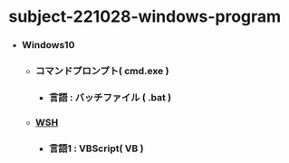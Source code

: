 # subject-221028-windows-program


- ### Windows10
  - ###	コマンドプロンプト( cmd.exe )
	  - ### 言語 : バッチファイル ( .bat )
			
  - ### [WSH](https://ja.wikipedia.org/wiki/Windows_Script_Host)
    - ### 言語1 : VBScript( VB )

